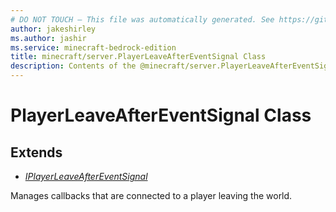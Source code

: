 ```yaml
---
# DO NOT TOUCH — This file was automatically generated. See https://github.com/mojang/minecraftapidocsgenerator to modify descriptions, examples, etc.
author: jakeshirley
ms.author: jashir
ms.service: minecraft-bedrock-edition
title: minecraft/server.PlayerLeaveAfterEventSignal Class
description: Contents of the @minecraft/server.PlayerLeaveAfterEventSignal class.
---
```

# PlayerLeaveAfterEventSignal Class

## Extends
- [*IPlayerLeaveAfterEventSignal*](IPlayerLeaveAfterEventSignal.md)

Manages callbacks that are connected to a player leaving the world.
